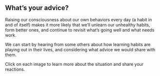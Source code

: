 ## What’s your advice?

Raising our consciousness about our own behaviors every day (a habit in and of itself) makes it more likely that we’ll unlearn our unhealthy habits, form better ones, and continue to revisit what’s going well and what needs work.

We can start by hearing from some others about how learning habits are playing out in their lives, and considering what advice we would share with them.

Click on each image to learn more about the situation and share your reactions.
